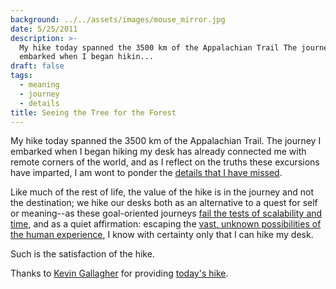 ```yaml
---
background: ../../assets/images/mouse_mirror.jpg
date: 5/25/2011
description: >-
  My hike today spanned the 3500 km of the Appalachian Trail The journey I
  embarked when I began hikin...
draft: false
tags:
  - meaning
  - journey
  - details
title: Seeing the Tree for the Forest
---
```

  
My hike today spanned the 3500 km of the Appalachian Trail. The journey I embarked when I began hiking my desk has already connected me with remote corners of the world, and as I reflect on the truths these excursions have imparted, I am wont to ponder the [details that I have missed](http://www.youtube.com/watch?v=vJG698U2Mvo).  
  
Like much of the rest of life, the value of the hike is in the journey and not the destination; we hike our desks both as an alternative to a quest for self or meaning--as these goal-oriented journeys [fail the tests of scalability and time](http://www.youtube.com/watch?v=E7ekBkF2OXI), and as a quiet affirmation: escaping the [vast, unknown possibilities of the human experience](http://www.youtube.com/watch?v=wJ8MqvwNVds&feature=player_embedded), I know with certainty only that I can hike my desk.  
  
Such is the satisfaction of the hike.  
  
Thanks to [Kevin Gallagher](http://www.anothergallagher.com/) for providing [today's hike](http://vimeo.com/20218520).  
